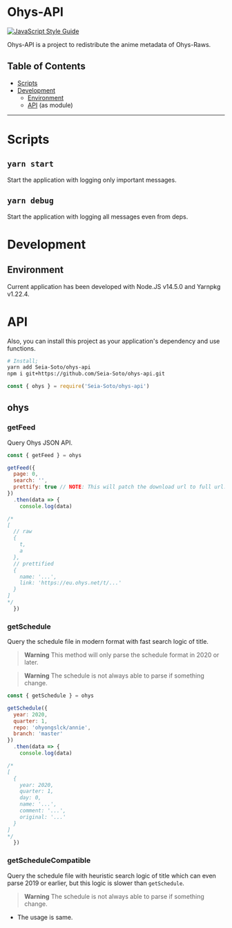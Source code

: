 # Ohys-API

[![JavaScript Style Guide](https://img.shields.io/badge/code_style-standard-brightgreen.svg)](https://standardjs.com)

Ohys-API is a project to redistribute the anime metadata of Ohys-Raws.

## Table of Contents

- [Scripts](#scripts)
- [Development](#development)
  - [Environment](#environment)
  - [API](#api) (as module)

----

# Scripts

## `yarn start`

Start the application with logging only important messages.

## `yarn debug`

Start the application with logging all messages even from deps.

# Development

## Environment

Current application has been developed with Node.JS v14.5.0 and Yarnpkg v1.22.4.

# API

Also, you can install this project as your application's dependency and use functions.

```bash
# Install;
yarn add Seia-Soto/ohys-api
npm i git+https://github.com/Seia-Soto/ohys-api.git
```

```js
const { ohys } = require('Seia-Soto/ohys-api')
```

## ohys

### getFeed

Query Ohys JSON API.

```js
const { getFeed } = ohys

getFeed({
  page: 0,
  search: '',
  prettify: true // NOTE: This will patch the download url to full url.
})
  .then(data => {
    console.log(data)

/*
[
  // raw
  {
    t,
    a
  },
  // prettified
  {
    name: '...',
    link: 'https://eu.ohys.net/t/...'
  }
]
*/
  })
```

### getSchedule

Query the schedule file in modern format with fast search logic of title.

> **Warning**
> This method will only parse the schedule format in 2020 or later.

> **Warning**
> The schedule is not always able to parse if something change.

```js
const { getSchedule } = ohys

getSchedule({
  year: 2020,
  quarter: 1,
  repo: 'ohyongslck/annie',
  branch: 'master'
})
  .then(data => {
    console.log(data)

/*
[
  {
    year: 2020,
    quarter: 1,
    day: 0,
    name: '...',
    comment: '...',
    original: '...'
  }
]
*/
  })
```

### getScheduleCompatible

Query the schedule file with heuristic search logic of title which can even parse 2019 or earlier, but this logic is slower than `getSchedule`.

> **Warning**
> The schedule is not always able to parse if something change.

- The usage is same.

